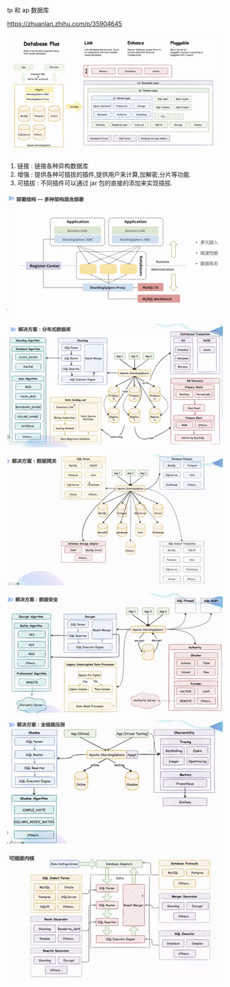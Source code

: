 tp 和 ap 数据库

https://zhuanlan.zhihu.com/p/35904645



![](../../resources/open_source/sharding/1.png)

1. 链接 : 链接各种异构数据库
2. 增强 : 提供各种可插拔的插件,提供用户来计算,加解密,分片等功能.
3. 可插拔 : 不同插件可以通过 jar 包的直接的添加来实现插拔.

![](../../resources/open_source/sharding/2.png)

![](../../resources/open_source/sharding/3.png)

![](../../resources/open_source/sharding/4.png)

![](../../resources/open_source/sharding/5.png)

![](../../resources/open_source/sharding/6.png)

![](../../resources/open_source/sharding/7.png)